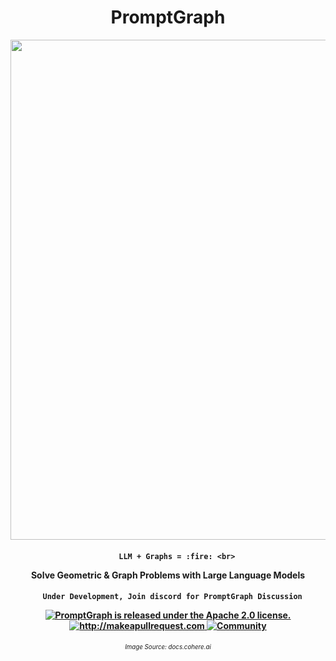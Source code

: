 <div align="center">
<h1>PromptGraph</h1></div>

<div align="center"><img width="800px" src="https://raw.githubusercontent.com/promptslab/PromptGraph/main/extra/kb_prompt.jpg">
</div>

<!-- 
<h2 align="center">PromptGraph</h2> -->

<p align="center">

<h4 align="center">
 
  ```
      LLM + Graphs = :fire: <br>
  ```
 
  <p align="center">Solve Geometric & Graph Problems with Large Language Models
</p>
</p>

 <h4 align="center">
 
   ```
     Under Development, Join discord for PromptGraph Discussion
  ```
  <a href="https://github.com/promptslab/PromptGraph/blob/main/LICENSE">
    <img src="https://img.shields.io/badge/License-Apache_2.0-blue.svg" alt="PromptGraph is released under the Apache 2.0 license." />
  </a>
  <a href="http://makeapullrequest.com">
    <img src="https://img.shields.io/badge/PRs-welcome-brightgreen.svg?style=flat-square" alt="http://makeapullrequest.com" />
  </a>
  <a href="https://discord.gg/m88xfYMbK6">
    <img src="https://img.shields.io/badge/Discord-Community-orange" alt="Community" />
  </a>
</h4>

<h6 align="center">
<small><small>Image Source: docs.cohere.ai </small> </small>
</h6>

